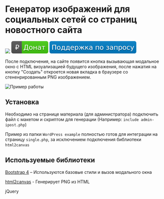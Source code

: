 # Генератор изображений для социальных сетей со страниц новостного сайта
![](https://img.shields.io/appveyor/ci/vmoshikov/mediaism-image-generator)
[![](/assets/donate.svg)](https://money.yandex.ru/to/410015285787623) [![](/assets/support.svg)](mailto:hello@moshikov.co)


После подключения, на сайте появится кнопка вызывающая модальное окно с HTML визуализацией будущего изображения, после нажатия на кнопку "Создать" откроется новая вкладка в браузере со сгененрированным PNG изображением. 

![Пример работы](example.gif)

## Установка
Необходимо на странице материала (для администратора) подключить файл с макетом и скриптом для генерации (Например: `include admin-ipost.php`)

Пример из папки `WordPress example` полностью готов для интеграции на страницу `single.php`, за исключением подключения библиотеки `html2canvas`

## Используемые библиотеки

[Bootstrap 4](https://getbootstrap.com/) – Используются базовые стили и вызов модального окна


[html2canvas](https://html2canvas.hertzen.com/) - Генерирует PNG из HTML

jQuery

